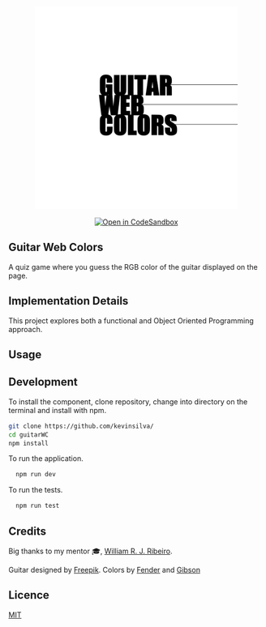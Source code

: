 <p align="center"><img src="img/logo.png" width="400"></p>

<div align="center">

<a href="">[![Open in CodeSandbox](https://img.shields.io/badge/Open%20in-CodeSandbox-success?style=flat-square&logo=codesandbox)](https://codesandbox.io/p/github/kevinsilva/recursive-calculator/csb-recursive?file=%2FREADME.md)</a>

</div>

## Guitar Web Colors

A quiz game where you guess the RGB color of the guitar displayed on the page.

## Implementation Details

This project explores both a functional and Object Oriented Programming approach.

## Usage

## Development

To install the component, clone repository, change into directory on the terminal and install with npm.

```bash
git clone https://github.com/kevinsilva/
cd guitarWC
npm install
```

To run the application.

```bash
  npm run dev
```

To run the tests.

```bash
  npm run test
```

## Credits

Big thanks to my mentor 🎓, [William R. J. Ribeiro](https://github.com/williamrjribeiro/).

Guitar designed by [Freepik](http://www.freepik.com). Colors by [Fender](http://www.fender.com) and [Gibson](http://gibson.com)

## Licence

[MIT](https://choosealicense.com/licenses/mit/)
